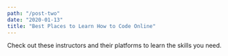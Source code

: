 ```yaml
---
path: "/post-two"
date: "2020-01-13"
title: "Best Places to Learn How to Code Online"
---
```


Check out these instructors and their platforms to learn the skills you need.